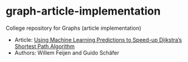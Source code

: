# graph-article-implementation

College repository for Graphs (article implementation)

* Article: [Using Machine Learning Predictions to Speed-up
Dijkstra’s Shortest Path Algorithm](https://www.researchgate.net/publication/357267413_Using_Machine_Learning_Predictions_to_Speed-up_Dijkstra%27s_Shortest_Path_Algorithm)
* Authors: Willem Feijen and Guido Schäfer
